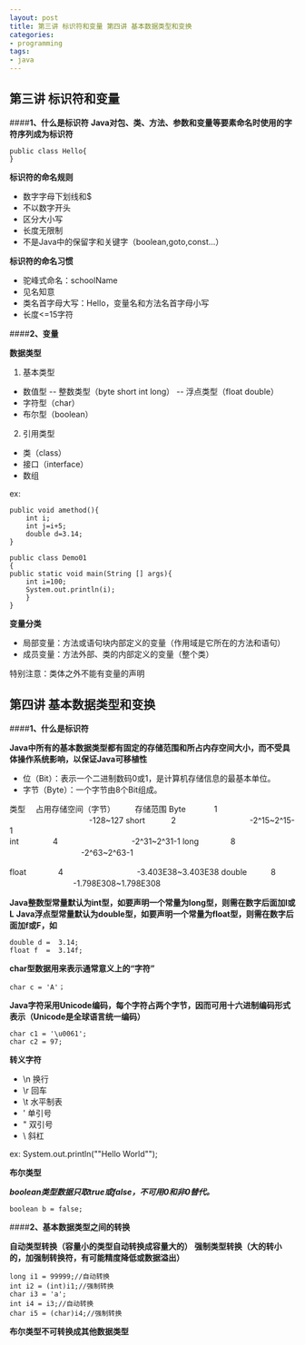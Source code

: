 ```yaml
---
layout: post
title: 第三讲 标识符和变量 第四讲 基本数据类型和变换
categories:
- programming
tags:
- java
---
```


**第三讲 标识符和变量**
----------


####**1、什么是标识符**
**Java对包、类、方法、参数和变量等要素命名时使用的字符序列成为标识符**

    public class Hello{
    }

**标识符的命名规则**

 - 数字字母下划线和$
 - 不以数字开头
 - 区分大小写
 - 长度无限制
 - 不是Java中的保留字和关键字（boolean,goto,const...）

**标识符的命名习惯**

 - 驼峰式命名：schoolName
 - 见名知意
 - 类名首字母大写：Hello，变量名和方法名首字母小写
 - 长度<=15字符
 
####**2、变量**

**数据类型**

 1. 基本类型
 - 数值型
 -- 整数类型（byte short int long）
 -- 浮点类型（float double）
 - 字符型（char）
 - 布尔型（boolean）
 2. 引用类型
 - 类（class）
 - 接口（interface）
 - 数组
 
ex: 

    public void amethod(){
        int i;
        int j=i+5;
        double d=3.14;
    }
    
    public class Demo01
    {
    public static void main(String [] args){
        int i=100;
        System.out.println(i);
        }
    }
    
**变量分类**

 - 局部变量：方法或语句块内部定义的变量（作用域是它所在的方法和语句）
 - 成员变量：方法外部、类的内部定义的变量（整个类）

特别注意：类体之外不能有变量的声明
 
**第四讲 基本数据类型和变换**
----------


####**1、什么是标识符**

**Java中所有的基本数据类型都有固定的存储范围和所占内存空间大小，而不受具体操作系统影响，以保证Java可移植性**

 - 位（Bit）：表示一个二进制数码0或1，是计算机存储信息的最基本单位。
 - 字节（Byte）：一个字节由8个Bit组成。

类型   　占用存储空间（字节）　　　存储范围
Byte 　　　 1 　　　　　　　　　　-128~127
short　　　 2 　　　　　　　　　-2^15~2^15-1                   
int 　　　　4 　　　　　　　　　-2^31~2^31-1
long　　　　8 　　　　　　　　　-2^63~2^63-1

float　　　　4 　　　　　　　　　-3.403E38~3.403E38
double　　　8 　　　　　　　　-1.798E308~1.798E308

**Java整数型常量默认为int型，如要声明一个常量为long型，则需在数字后面加l或L**
**Java浮点型常量默认为double型，如要声明一个常量为float型，则需在数字后面加f或F，如**

    double d =  3.14;
    float f  =  3.14f;
    
**char型数据用来表示通常意义上的“字符”**

    char c = 'A'；
    
**Java字符采用Unicode编码，每个字符占两个字节，因而可用十六进制编码形式表示（Unicode是全球语言统一编码）**

    char c1 = '\u0061';
    char c2 = 97;

**转义字符**

 - \n  换行
 - \r  回车
 - \t  水平制表
 - \'  单引号
 - \"  双引号
 - \\  斜杠
 
ex:
    System.out.println("\"Hello World\"");

**布尔类型**

***boolean类型数据只取true或false，不可用0和非0替代。***

    boolean b = false;
    
####**2、基本数据类型之间的转换**

**自动类型转换（容量小的类型自动转换成容量大的）** 
**强制类型转换（大的转小的，加强制转换符，有可能精度降低或数据溢出）**

    long i1 = 99999;//自动转换
    int i2 = (int)i1;//强制转换
    char i3 = 'a';
    int i4 = i3;//自动转换
    char i5 = (char)i4;//强制转换
    
**布尔类型不可转换成其他数据类型**